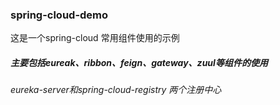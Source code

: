 ###  spring-cloud-demo
这是一个spring-cloud 常用组件使用的示例
##### 主要包括eureak、ribbon、feign、gateway、zuul等组件的使用

###### eureka-server和spring-cloud-registry 两个注册中心

